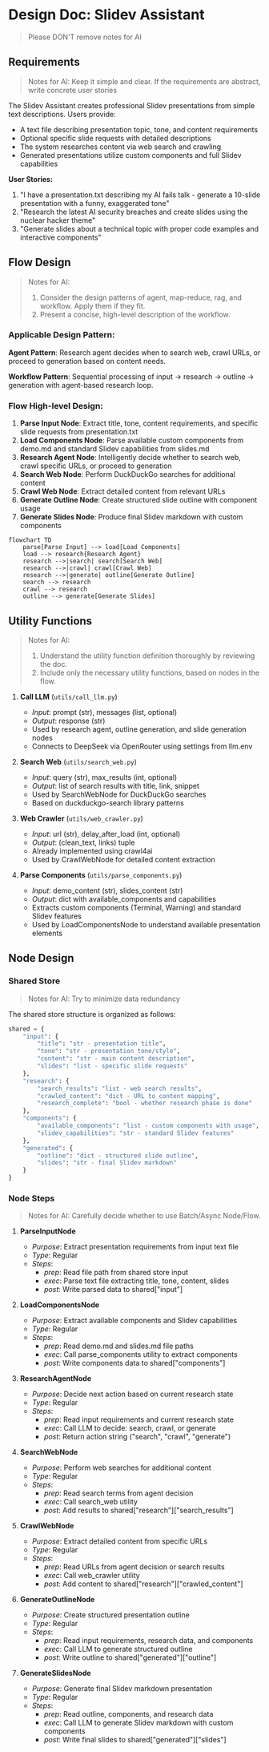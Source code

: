 # Design Doc: Slidev Assistant

> Please DON'T remove notes for AI

## Requirements

> Notes for AI: Keep it simple and clear.
> If the requirements are abstract, write concrete user stories

The Slidev Assistant creates professional Slidev presentations from simple text descriptions. Users provide:
- A text file describing presentation topic, tone, and content requirements
- Optional specific slide requests with detailed descriptions
- The system researches content via web search and crawling
- Generated presentations utilize custom components and full Slidev capabilities

**User Stories:**
1. "I have a presentation.txt describing my AI fails talk - generate a 10-slide presentation with a funny, exaggerated tone"
2. "Research the latest AI security breaches and create slides using the nuclear hacker theme"
3. "Generate slides about a technical topic with proper code examples and interactive components"

## Flow Design

> Notes for AI:
> 1. Consider the design patterns of agent, map-reduce, rag, and workflow. Apply them if they fit.
> 2. Present a concise, high-level description of the workflow.

### Applicable Design Pattern:

**Agent Pattern**: Research agent decides when to search web, crawl URLs, or proceed to generation based on content needs.

**Workflow Pattern**: Sequential processing of input → research → outline → generation with agent-based research loop.

### Flow High-level Design:

1. **Parse Input Node**: Extract title, tone, content requirements, and specific slide requests from presentation.txt
2. **Load Components Node**: Parse available custom components from demo.md and standard Slidev capabilities from slides.md
3. **Research Agent Node**: Intelligently decide whether to search web, crawl specific URLs, or proceed to generation
4. **Search Web Node**: Perform DuckDuckGo searches for additional content
5. **Crawl Web Node**: Extract detailed content from relevant URLs
6. **Generate Outline Node**: Create structured slide outline with component usage
7. **Generate Slides Node**: Produce final Slidev markdown with custom components

```mermaid
flowchart TD
    parse[Parse Input] --> load[Load Components]
    load --> research{Research Agent}
    research -->|search| search[Search Web]
    research -->|crawl| crawl[Crawl Web]
    research -->|generate| outline[Generate Outline]
    search --> research
    crawl --> research
    outline --> generate[Generate Slides]
```

## Utility Functions

> Notes for AI:
> 1. Understand the utility function definition thoroughly by reviewing the doc.
> 2. Include only the necessary utility functions, based on nodes in the flow.

1. **Call LLM** (`utils/call_llm.py`)
   - *Input*: prompt (str), messages (list, optional)
   - *Output*: response (str)
   - Used by research agent, outline generation, and slide generation nodes
   - Connects to DeepSeek via OpenRouter using settings from llm.env

2. **Search Web** (`utils/search_web.py`)
   - *Input*: query (str), max_results (int, optional)
   - *Output*: list of search results with title, link, snippet
   - Used by SearchWebNode for DuckDuckGo searches
   - Based on duckduckgo-search library patterns

3. **Web Crawler** (`utils/web_crawler.py`)
   - *Input*: url (str), delay_after_load (int, optional)
   - *Output*: (clean_text, links) tuple
   - Already implemented using crawl4ai
   - Used by CrawlWebNode for detailed content extraction

4. **Parse Components** (`utils/parse_components.py`)
   - *Input*: demo_content (str), slides_content (str)
   - *Output*: dict with available_components and capabilities
   - Extracts custom components (Terminal, Warning) and standard Slidev features
   - Used by LoadComponentsNode to understand available presentation elements

## Node Design

### Shared Store

> Notes for AI: Try to minimize data redundancy

The shared store structure is organized as follows:

```python
shared = {
    "input": {
        "title": "str - presentation title",
        "tone": "str - presentation tone/style",
        "content": "str - main content description",
        "slides": "list - specific slide requests"
    },
    "research": {
        "search_results": "list - web search results",
        "crawled_content": "dict - URL to content mapping",
        "research_complete": "bool - whether research phase is done"
    },
    "components": {
        "available_components": "list - custom components with usage",
        "slidev_capabilities": "str - standard Slidev features"
    },
    "generated": {
        "outline": "dict - structured slide outline",
        "slides": "str - final Slidev markdown"
    }
}
```

### Node Steps

> Notes for AI: Carefully decide whether to use Batch/Async Node/Flow.

1. **ParseInputNode**
   - *Purpose*: Extract presentation requirements from input text file
   - *Type*: Regular
   - *Steps*:
     - *prep*: Read file path from shared store input
     - *exec*: Parse text file extracting title, tone, content, slides
     - *post*: Write parsed data to shared["input"]

2. **LoadComponentsNode**
   - *Purpose*: Extract available components and Slidev capabilities
   - *Type*: Regular
   - *Steps*:
     - *prep*: Read demo.md and slides.md file paths
     - *exec*: Call parse_components utility to extract components
     - *post*: Write components data to shared["components"]

3. **ResearchAgentNode**
   - *Purpose*: Decide next action based on current research state
   - *Type*: Regular
   - *Steps*:
     - *prep*: Read input requirements and current research state
     - *exec*: Call LLM to decide: search, crawl, or generate
     - *post*: Return action string ("search", "crawl", "generate")

4. **SearchWebNode**
   - *Purpose*: Perform web searches for additional content
   - *Type*: Regular
   - *Steps*:
     - *prep*: Read search terms from agent decision
     - *exec*: Call search_web utility
     - *post*: Add results to shared["research"]["search_results"]

5. **CrawlWebNode**
   - *Purpose*: Extract detailed content from specific URLs
   - *Type*: Regular
   - *Steps*:
     - *prep*: Read URLs from agent decision or search results
     - *exec*: Call web_crawler utility
     - *post*: Add content to shared["research"]["crawled_content"]

6. **GenerateOutlineNode**
   - *Purpose*: Create structured presentation outline
   - *Type*: Regular
   - *Steps*:
     - *prep*: Read input requirements, research data, and components
     - *exec*: Call LLM to generate structured outline
     - *post*: Write outline to shared["generated"]["outline"]

7. **GenerateSlidesNode**
   - *Purpose*: Generate final Slidev markdown presentation
   - *Type*: Regular
   - *Steps*:
     - *prep*: Read outline, components, and research data
     - *exec*: Call LLM to generate Slidev markdown with custom components
     - *post*: Write final slides to shared["generated"]["slides"]

